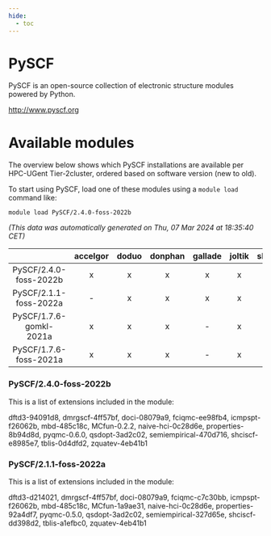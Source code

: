 ```yaml
---
hide:
  - toc
---
```


PySCF
=====


PySCF is an open-source collection of electronic structure modules powered by Python.

http://www.pyscf.org
# Available modules


The overview below shows which PySCF installations are available per HPC-UGent Tier-2cluster, ordered based on software version (new to old).

To start using PySCF, load one of these modules using a `module load` command like:

```shell
module load PySCF/2.4.0-foss-2022b
```

*(This data was automatically generated on Thu, 07 Mar 2024 at 18:35:40 CET)*  

| |accelgor|doduo|donphan|gallade|joltik|skitty|
| :---: | :---: | :---: | :---: | :---: | :---: | :---: |
|PySCF/2.4.0-foss-2022b|x|x|x|x|x|x|
|PySCF/2.1.1-foss-2022a|-|x|x|x|x|x|
|PySCF/1.7.6-gomkl-2021a|x|x|x|-|x|x|
|PySCF/1.7.6-foss-2021a|x|x|x|-|x|x|


### PySCF/2.4.0-foss-2022b

This is a list of extensions included in the module:

dftd3-94091d8, dmrgscf-4ff57bf, doci-08079a9, fciqmc-ee98fb4, icmpspt-f26062b, mbd-485c18c, MCfun-0.2.2, naive-hci-0c28d6e, properties-8b94d8d, pyqmc-0.6.0, qsdopt-3ad2c02, semiempirical-470d716, shciscf-e8985e7, tblis-0d4dfd2, zquatev-4eb41b1

### PySCF/2.1.1-foss-2022a

This is a list of extensions included in the module:

dftd3-d214021, dmrgscf-4ff57bf, doci-08079a9, fciqmc-c7c30bb, icmpspt-f26062b, mbd-485c18c, MCfun-1a9ae31, naive-hci-0c28d6e, properties-92a4df7, pyqmc-0.5.0, qsdopt-3ad2c02, semiempirical-327d65e, shciscf-dd398d2, tblis-a1efbc0, zquatev-4eb41b1